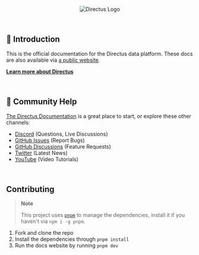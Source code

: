 <p align="center"><img alt="Directus Logo" src="https://user-images.githubusercontent.com/522079/158864859-0fbeae62-9d7a-4619-b35e-f8fa5f68e0c8.png"></p>

<br />

## 🐰 Introduction

This is the official documentation for the Directus data platform. These docs are also available via
[a public website](https://docs.directus.io).

**[Learn more about Directus](https://directus.io)**

<br />

## 🤔 Community Help

[The Directus Documentation](https://docs.directus.io) is a great place to start, or explore these other channels:

- [Discord](https://directus.chat) (Questions, Live Discussions)
- [GitHub Issues](https://github.com/directus/directus/issues) (Report Bugs)
- [GitHub Discussions](https://github.com/directus/directus/discussions) (Feature Requests)
- [Twitter](https://twitter.com/directus) (Latest News)
- [YouTube](https://www.youtube.com/c/DirectusVideos/featured) (Video Tutorials)

<br />

## Contributing

> **Note**
>
> This project uses [`pnpm`](https://pnpm.io) to manage the dependencies, install it if you haven't via `npm i -g pnpm`.

1. Fork and clone the repo
2. Install the dependencies through `pnpm install`
3. Run the docs website by running `pnpm dev`
